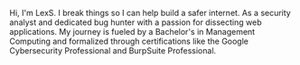 Hi, I'm LexS. I break things so I can help build a safer internet.
As a security analyst and dedicated bug hunter with a passion for dissecting web applications. My journey is fueled by a Bachelor's in Management Computing and formalized through certifications like the Google Cybersecurity Professional and BurpSuite Professional.
